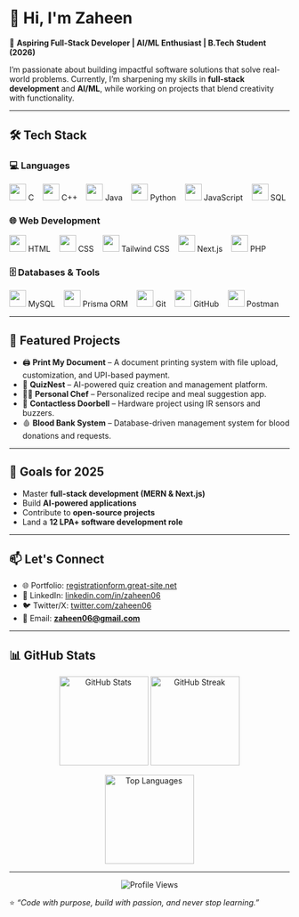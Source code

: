 # 👋 Hi, I'm Zaheen  

🚀 **Aspiring Full-Stack Developer | AI/ML Enthusiast | B.Tech Student (2026)**  

I’m passionate about building impactful software solutions that solve real-world problems. Currently, I’m sharpening my skills in **full-stack development** and **AI/ML**, while working on projects that blend creativity with functionality.  

---

## 🛠️ Tech Stack  

### 💻 Languages  
<p>
  <img src="https://skillicons.dev/icons?i=c" width="30" /> C &nbsp;&nbsp;
  <img src="https://skillicons.dev/icons?i=cpp" width="30" /> C++ &nbsp;&nbsp;
  <img src="https://skillicons.dev/icons?i=java" width="30" /> Java &nbsp;&nbsp;
  <img src="https://skillicons.dev/icons?i=python" width="30" /> Python &nbsp;&nbsp;
  <img src="https://skillicons.dev/icons?i=javascript" width="30" /> JavaScript &nbsp;&nbsp;
  <img src="https://skillicons.dev/icons?i=postgres" width="30" /> SQL  
</p>

### 🌐 Web Development  
<p>
  <img src="https://skillicons.dev/icons?i=html" width="30" /> HTML &nbsp;&nbsp;
  <img src="https://skillicons.dev/icons?i=css" width="30" /> CSS &nbsp;&nbsp;
  <img src="https://skillicons.dev/icons?i=tailwind" width="30" /> Tailwind CSS &nbsp;&nbsp;
  <img src="https://skillicons.dev/icons?i=nextjs" width="30" /> Next.js &nbsp;&nbsp;
  <img src="https://skillicons.dev/icons?i=php" width="30" /> PHP  
</p>

### 🗄️ Databases & Tools  
<p>
  <img src="https://skillicons.dev/icons?i=mysql" width="30" /> MySQL &nbsp;&nbsp;
  <img src="https://skillicons.dev/icons?i=prisma" width="30" /> Prisma ORM &nbsp;&nbsp;
  <img src="https://skillicons.dev/icons?i=git" width="30" /> Git &nbsp;&nbsp;
  <img src="https://skillicons.dev/icons?i=github" width="30" /> GitHub &nbsp;&nbsp;
  <img src="https://skillicons.dev/icons?i=postman" width="30" /> Postman  
</p>

---

## 📌 Featured Projects  

- 🖨️ **Print My Document** – A document printing system with file upload, customization, and UPI-based payment.  
- 📝 **QuizNest** – AI-powered quiz creation and management platform.  
- 🧑‍🍳 **Personal Chef** – Personalized recipe and meal suggestion app.  
- 🔔 **Contactless Doorbell** – Hardware project using IR sensors and buzzers.  
- 🩸 **Blood Bank System** – Database-driven management system for blood donations and requests.  

---

## 🎯 Goals for 2025  
- Master **full-stack development (MERN & Next.js)**  
- Build **AI-powered applications**  
- Contribute to **open-source projects**  
- Land a **12 LPA+ software development role**  

---

## 📫 Let's Connect  
- 🌐 Portfolio: [registrationform.great-site.net](http://registrationform.great-site.net)  
- 💼 LinkedIn: [linkedin.com/in/zaheen06](https://linkedin.com/in/zaheen06)  
- 🐦 Twitter/X: [twitter.com/zaheen06](https://twitter.com/zaheen06)  
- 📧 Email: **zaheen06@gmail.com**  

---

## 📊 GitHub Stats  

<p align="center">
  <img src="https://github-readme-stats.vercel.app/api?username=zaheen06&show_icons=true&theme=tokyonight" alt="GitHub Stats" height="160" />
  <img src="https://github-readme-streak-stats.herokuapp.com/?user=zaheen06&theme=tokyonight" alt="GitHub Streak" height="160" />
</p>

<p align="center">
  <img src="https://github-readme-stats.vercel.app/api/top-langs/?username=zaheen06&layout=compact&theme=tokyonight" alt="Top Languages" height="160" />
</p>

---

<p align="center">
  <img src="https://komarev.com/ghpvc/?username=zaheen06&label=Profile%20Views&color=0e75b6&style=flat" alt="Profile Views" />
</p>

⭐️ _“Code with purpose, build with passion, and never stop learning.”_
